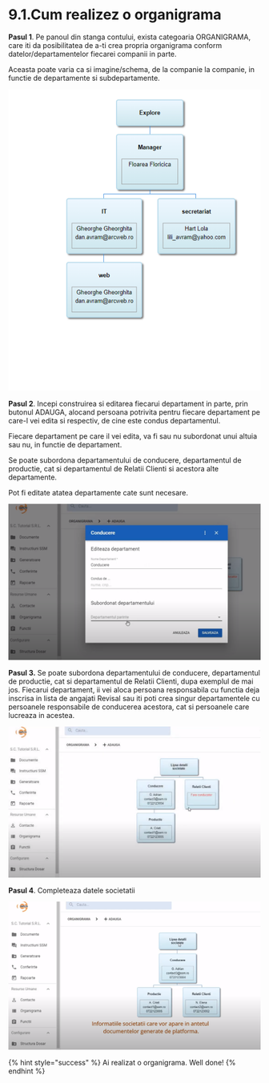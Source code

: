# 9.1.Cum realizez o organigrama

**Pasul 1**. Pe panoul din stanga contului, exista categoaria ORGANIGRAMA, care iti da posibilitatea de a-ti crea propria organigrama conform datelor/departamentelor fiecarei companii in parte. 

Aceasta poate varia ca si imagine/schema, de la companie la companie, in functie de departamente si subdepartamente.

![](../../.gitbook/assets/image%20%28102%29.png)

**Pasul 2**. Incepi construirea si editarea fiecarui departament in parte, prin butonul ADAUGA, alocand persoana potrivita pentru fiecare departament pe care-l vei edita si respectiv, de cine este condus departamentul.

Fiecare departament pe care il vei edita, va fi sau nu subordonat unui altuia sau nu, in functie de departament.

Se poate subordona departamentului de conducere, departamentul de productie, cat si departamentul de Relatii Clienti si acestora alte departamente.

Pot fi editate atatea departamente cate sunt necesare.



![](../../.gitbook/assets/image%20%2869%29.png)



**Pasul 3.** Se poate subordona departamentului de conducere, departamentul de productie, cat si departamentul de Relatii Clienti, dupa exemplul de mai jos. Fiecarui departament, ii vei aloca persoana responsabila cu functia deja inscrisa in lista de angajati Revisal sau iti poti crea singur departamentele cu persoanele responsabile de conducerea acestora, cat si persoanele care lucreaza in acestea.



![](../../.gitbook/assets/image%20%2897%29.png)

**Pasul 4**. Completeaza datele societatii

![](../../.gitbook/assets/image%20%2884%29.png)



{% hint style="success" %}
Ai realizat o organigrama. Well done!
{% endhint %}





